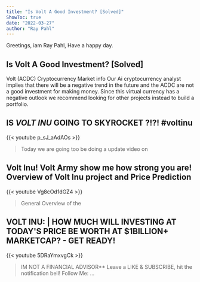 ```yaml
---
title: "Is Volt A Good Investment? [Solved]"
ShowToc: true 
date: "2022-03-27"
author: "Ray Pahl" 
---
```


Greetings, iam Ray Pahl, Have a happy day.
## Is Volt A Good Investment? [Solved]
Volt (ACDC) Cryptocurrency Market info Our Ai cryptocurrency analyst implies that there will be a negative trend in the future and the ACDC are not a good investment for making money. Since this virtual currency has a negative outlook we recommend looking for other projects instead to build a portfolio.

## IS *VOLT INU* GOING TO SKYROCKET ?!?! #voltinu
{{< youtube p_sJ_aAdAOs >}}
>Today we are going too be doing a update video on 

## Volt Inu! Volt Army show me how strong you are! Overview of Volt Inu project and Price Prediction
{{< youtube Vg8cOd1dGZ4 >}}
>General Overview of the 

## VOLT INU: | HOW MUCH WILL INVESTING AT TODAY'S PRICE BE WORTH AT $1BILLION+ MARKETCAP? - GET READY!
{{< youtube 5DRaYmxvgCk >}}
>IM NOT A FINANCIAL ADVISOR** Leave a LIKE & SUBSCRIBE, hit the notification bell! Follow Me: ...


